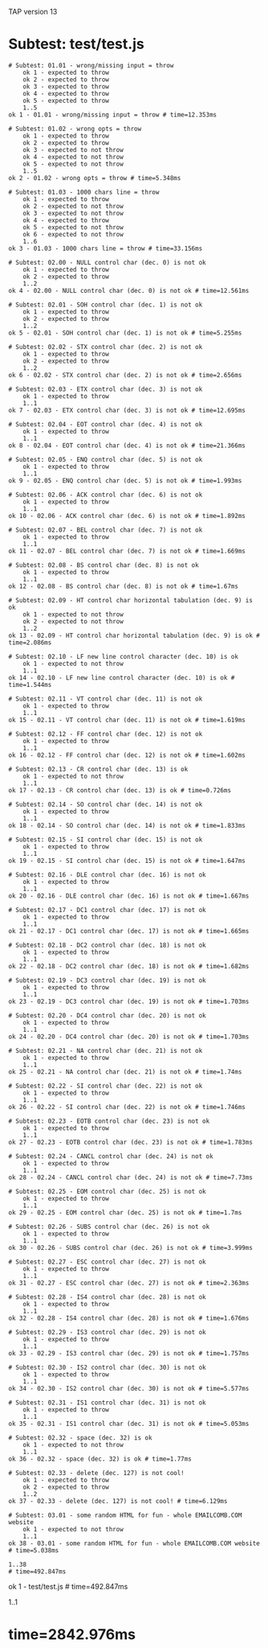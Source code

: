 TAP version 13
# Subtest: test/test.js
    # Subtest: 01.01 - wrong/missing input = throw
        ok 1 - expected to throw
        ok 2 - expected to throw
        ok 3 - expected to throw
        ok 4 - expected to throw
        ok 5 - expected to throw
        1..5
    ok 1 - 01.01 - wrong/missing input = throw # time=12.353ms
    
    # Subtest: 01.02 - wrong opts = throw
        ok 1 - expected to throw
        ok 2 - expected to throw
        ok 3 - expected to not throw
        ok 4 - expected to not throw
        ok 5 - expected to not throw
        1..5
    ok 2 - 01.02 - wrong opts = throw # time=5.348ms
    
    # Subtest: 01.03 - 1000 chars line = throw
        ok 1 - expected to throw
        ok 2 - expected to not throw
        ok 3 - expected to not throw
        ok 4 - expected to throw
        ok 5 - expected to not throw
        ok 6 - expected to not throw
        1..6
    ok 3 - 01.03 - 1000 chars line = throw # time=33.156ms
    
    # Subtest: 02.00 - NULL control char (dec. 0) is not ok
        ok 1 - expected to throw
        ok 2 - expected to throw
        1..2
    ok 4 - 02.00 - NULL control char (dec. 0) is not ok # time=12.561ms
    
    # Subtest: 02.01 - SOH control char (dec. 1) is not ok
        ok 1 - expected to throw
        ok 2 - expected to throw
        1..2
    ok 5 - 02.01 - SOH control char (dec. 1) is not ok # time=5.255ms
    
    # Subtest: 02.02 - STX control char (dec. 2) is not ok
        ok 1 - expected to throw
        ok 2 - expected to throw
        1..2
    ok 6 - 02.02 - STX control char (dec. 2) is not ok # time=2.656ms
    
    # Subtest: 02.03 - ETX control char (dec. 3) is not ok
        ok 1 - expected to throw
        1..1
    ok 7 - 02.03 - ETX control char (dec. 3) is not ok # time=12.695ms
    
    # Subtest: 02.04 - EOT control char (dec. 4) is not ok
        ok 1 - expected to throw
        1..1
    ok 8 - 02.04 - EOT control char (dec. 4) is not ok # time=21.366ms
    
    # Subtest: 02.05 - ENQ control char (dec. 5) is not ok
        ok 1 - expected to throw
        1..1
    ok 9 - 02.05 - ENQ control char (dec. 5) is not ok # time=1.993ms
    
    # Subtest: 02.06 - ACK control char (dec. 6) is not ok
        ok 1 - expected to throw
        1..1
    ok 10 - 02.06 - ACK control char (dec. 6) is not ok # time=1.892ms
    
    # Subtest: 02.07 - BEL control char (dec. 7) is not ok
        ok 1 - expected to throw
        1..1
    ok 11 - 02.07 - BEL control char (dec. 7) is not ok # time=1.669ms
    
    # Subtest: 02.08 - BS control char (dec. 8) is not ok
        ok 1 - expected to throw
        1..1
    ok 12 - 02.08 - BS control char (dec. 8) is not ok # time=1.67ms
    
    # Subtest: 02.09 - HT control char horizontal tabulation (dec. 9) is ok
        ok 1 - expected to not throw
        ok 2 - expected to not throw
        1..2
    ok 13 - 02.09 - HT control char horizontal tabulation (dec. 9) is ok # time=2.086ms
    
    # Subtest: 02.10 - LF new line control character (dec. 10) is ok
        ok 1 - expected to not throw
        1..1
    ok 14 - 02.10 - LF new line control character (dec. 10) is ok # time=1.544ms
    
    # Subtest: 02.11 - VT control char (dec. 11) is not ok
        ok 1 - expected to throw
        1..1
    ok 15 - 02.11 - VT control char (dec. 11) is not ok # time=1.619ms
    
    # Subtest: 02.12 - FF control char (dec. 12) is not ok
        ok 1 - expected to throw
        1..1
    ok 16 - 02.12 - FF control char (dec. 12) is not ok # time=1.602ms
    
    # Subtest: 02.13 - CR control char (dec. 13) is ok
        ok 1 - expected to not throw
        1..1
    ok 17 - 02.13 - CR control char (dec. 13) is ok # time=0.726ms
    
    # Subtest: 02.14 - SO control char (dec. 14) is not ok
        ok 1 - expected to throw
        1..1
    ok 18 - 02.14 - SO control char (dec. 14) is not ok # time=1.833ms
    
    # Subtest: 02.15 - SI control char (dec. 15) is not ok
        ok 1 - expected to throw
        1..1
    ok 19 - 02.15 - SI control char (dec. 15) is not ok # time=1.647ms
    
    # Subtest: 02.16 - DLE control char (dec. 16) is not ok
        ok 1 - expected to throw
        1..1
    ok 20 - 02.16 - DLE control char (dec. 16) is not ok # time=1.667ms
    
    # Subtest: 02.17 - DC1 control char (dec. 17) is not ok
        ok 1 - expected to throw
        1..1
    ok 21 - 02.17 - DC1 control char (dec. 17) is not ok # time=1.665ms
    
    # Subtest: 02.18 - DC2 control char (dec. 18) is not ok
        ok 1 - expected to throw
        1..1
    ok 22 - 02.18 - DC2 control char (dec. 18) is not ok # time=1.682ms
    
    # Subtest: 02.19 - DC3 control char (dec. 19) is not ok
        ok 1 - expected to throw
        1..1
    ok 23 - 02.19 - DC3 control char (dec. 19) is not ok # time=1.703ms
    
    # Subtest: 02.20 - DC4 control char (dec. 20) is not ok
        ok 1 - expected to throw
        1..1
    ok 24 - 02.20 - DC4 control char (dec. 20) is not ok # time=1.703ms
    
    # Subtest: 02.21 - NA control char (dec. 21) is not ok
        ok 1 - expected to throw
        1..1
    ok 25 - 02.21 - NA control char (dec. 21) is not ok # time=1.74ms
    
    # Subtest: 02.22 - SI control char (dec. 22) is not ok
        ok 1 - expected to throw
        1..1
    ok 26 - 02.22 - SI control char (dec. 22) is not ok # time=1.746ms
    
    # Subtest: 02.23 - EOTB control char (dec. 23) is not ok
        ok 1 - expected to throw
        1..1
    ok 27 - 02.23 - EOTB control char (dec. 23) is not ok # time=1.783ms
    
    # Subtest: 02.24 - CANCL control char (dec. 24) is not ok
        ok 1 - expected to throw
        1..1
    ok 28 - 02.24 - CANCL control char (dec. 24) is not ok # time=7.73ms
    
    # Subtest: 02.25 - EOM control char (dec. 25) is not ok
        ok 1 - expected to throw
        1..1
    ok 29 - 02.25 - EOM control char (dec. 25) is not ok # time=1.7ms
    
    # Subtest: 02.26 - SUBS control char (dec. 26) is not ok
        ok 1 - expected to throw
        1..1
    ok 30 - 02.26 - SUBS control char (dec. 26) is not ok # time=3.999ms
    
    # Subtest: 02.27 - ESC control char (dec. 27) is not ok
        ok 1 - expected to throw
        1..1
    ok 31 - 02.27 - ESC control char (dec. 27) is not ok # time=2.363ms
    
    # Subtest: 02.28 - IS4 control char (dec. 28) is not ok
        ok 1 - expected to throw
        1..1
    ok 32 - 02.28 - IS4 control char (dec. 28) is not ok # time=1.676ms
    
    # Subtest: 02.29 - IS3 control char (dec. 29) is not ok
        ok 1 - expected to throw
        1..1
    ok 33 - 02.29 - IS3 control char (dec. 29) is not ok # time=1.757ms
    
    # Subtest: 02.30 - IS2 control char (dec. 30) is not ok
        ok 1 - expected to throw
        1..1
    ok 34 - 02.30 - IS2 control char (dec. 30) is not ok # time=5.577ms
    
    # Subtest: 02.31 - IS1 control char (dec. 31) is not ok
        ok 1 - expected to throw
        1..1
    ok 35 - 02.31 - IS1 control char (dec. 31) is not ok # time=5.053ms
    
    # Subtest: 02.32 - space (dec. 32) is ok
        ok 1 - expected to not throw
        1..1
    ok 36 - 02.32 - space (dec. 32) is ok # time=1.77ms
    
    # Subtest: 02.33 - delete (dec. 127) is not cool!
        ok 1 - expected to throw
        ok 2 - expected to throw
        1..2
    ok 37 - 02.33 - delete (dec. 127) is not cool! # time=6.129ms
    
    # Subtest: 03.01 - some random HTML for fun - whole EMAILCOMB.COM website
        ok 1 - expected to not throw
        1..1
    ok 38 - 03.01 - some random HTML for fun - whole EMAILCOMB.COM website # time=5.038ms
    
    1..38
    # time=492.847ms
ok 1 - test/test.js # time=492.847ms

1..1
# time=2842.976ms
